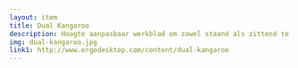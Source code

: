 ```yaml
--- 
layout: item
title: Dual Kangaroo
description: Hoogte aanpasbaar werkblad om zowel staand als zittend te kunnen werken.
img: dual-kangaroo.jpg
link1: http://www.ergodesktop.com/content/dual-kangaroo
---
```

